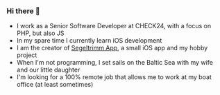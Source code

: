 ### Hi there 👋

- I work as a Senior Software Developer at CHECK24, with a focus on PHP, but also JS
- In my spare time I currently learn iOS development
- I am the creator of [Segeltrimm App](https://www.segeltrimm-app.de), a small iOS app and my hobby project
- When I'm not programming, I set sails on the Baltic Sea with my wife and our little daughter
- I'm looking for a 100% remote job that allows me to work at my boat office (at least sometimes)



<!--
**arkuuu/arkuuu** is a ✨ _special_ ✨ repository because its `README.md` (this file) appears on your GitHub profile.

Here are some ideas to get you started:

- 🔭 I’m currently working on ...
- 🌱 I’m currently learning ...
- 👯 I’m looking to collaborate on ...
- 🤔 I’m looking for help with ...
- 💬 Ask me about ...
- 📫 How to reach me: ...
- 😄 Pronouns: ...
- ⚡ Fun fact: ...
-->

